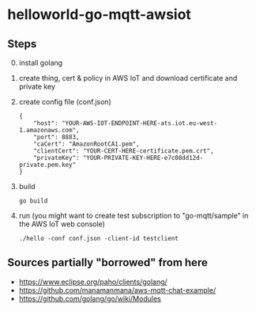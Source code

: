 # helloworld-go-mqtt-awsiot

## Steps

0. install golang

1. create thing, cert & policy in AWS IoT and download certificate and private key

2. create config file (conf.json)

    ```
    {
        "host": "YOUR-AWS-IOT-ENDPOINT-HERE-ats.iot.eu-west-1.amazonaws.com",
        "port": 8883,
        "caCert": "AmazonRootCA1.pem",
        "clientCert": "YOUR-CERT-HERE-certificate.pem.crt",
        "privateKey": "YOUR-PRIVATE-KEY-HERE-e7c08dd12d-private.pem.key"
    }
    ```

3. build

    ```
    go build
    ```

4. run (you might want to create test subscription to "go-mqtt/sample" in the AWS IoT web console)

    ```
    ./hello -conf conf.json -client-id testclient
    ```

## Sources partially "borrowed" from here

- https://www.eclipse.org/paho/clients/golang/
- https://github.com/manamanmana/aws-mqtt-chat-example/
- https://github.com/golang/go/wiki/Modules
